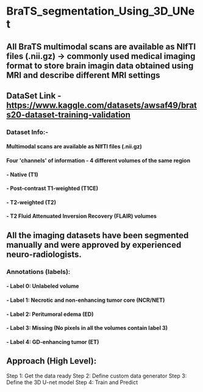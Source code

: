 # BraTS_segmentation_Using_3D_UNet


## All BraTS multimodal scans are available as NIfTI files (.nii.gz) -> commonly used medical imaging format to store brain imagin data obtained using MRI and describe different MRI settings

## DataSet Link - https://www.kaggle.com/datasets/awsaf49/brats20-dataset-training-validation

### Dataset Info:-
#### Multimodal scans are available as NIfTI files (.nii.gz)
#### Four 'channels' of information - 4 different volumes of the same region
#### - Native (T1)
#### - Post-contrast T1-weighted (T1CE)
#### - T2-weighted (T2)
#### - T2 Fluid Attenuated Inversion Recovery (FLAIR) volumes

## All the imaging datasets have been segmented manually and were approved by experienced neuro-radiologists. 

### Annotations (labels): 
#### - Label 0: Unlabeled volume
#### - Label 1: Necrotic and non-enhancing tumor core (NCR/NET)
#### - Label 2: Peritumoral edema (ED)
#### - Label 3: Missing (No pixels in all the volumes contain label 3)
#### - Label 4: GD-enhancing tumor (ET)

## Approach (High Level):
Step 1: Get the data ready 
Step 2: Define custom data generator
Step 3: Define the 3D U-net model
Step 4: Train and Predict
